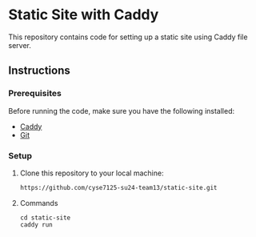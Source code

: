 # Static Site with Caddy

This repository contains code for setting up a static site using Caddy file server.

## Instructions

### Prerequisites

Before running the code, make sure you have the following installed:

- [Caddy](https://caddyserver.com/)
- [Git](https://git-scm.com/)

### Setup

1. Clone this repository to your local machine:

   ```bash
   https://github.com/cyse7125-su24-team13/static-site.git

2. Commands
   ```
   cd static-site
   caddy run

